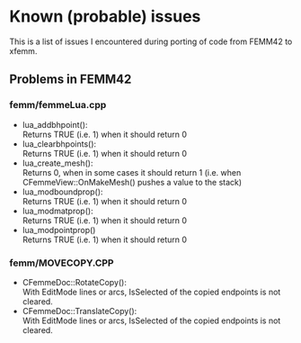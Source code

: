 Known (probable) issues
=======================

This is a list of issues I encountered during porting of code from FEMM42 to xfemm.

## Problems in FEMM42

### femm/femmeLua.cpp

- lua_addbhpoint():  
  Returns TRUE (i.e. 1) when it should return 0
- lua_clearbhpoints():  
  Returns TRUE (i.e. 1) when it should return 0
- lua_create_mesh():  
  Returns 0, when in some cases it should return 1 (i.e. when CFemmeView::OnMakeMesh() pushes a value to the stack)
- lua_modboundprop():  
  Returns TRUE (i.e. 1) when it should return 0
- lua_modmatprop():  
  Returns TRUE (i.e. 1) when it should return 0
- lua_modpointprop()  
  Returns TRUE (i.e. 1) when it should return 0

### femm/MOVECOPY.CPP

- CFemmeDoc::RotateCopy():  
  With EditMode lines or arcs, IsSelected of the copied endpoints is not cleared.
- CFemmeDoc::TranslateCopy():  
  With EditMode lines or arcs, IsSelected of the copied endpoints is not cleared.
